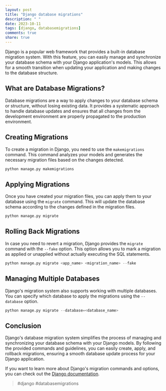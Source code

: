 ```yaml
---
layout: post
title: "Django database migrations"
description: " "
date: 2023-10-11
tags: [django, databasemigrations]
comments: true
share: true
---
```


Django is a popular web framework that provides a built-in database migration system. With this feature, you can easily manage and synchronize your database schema with your Django application's models. This allows for a smooth transition when updating your application and making changes to the database structure.

## What are Database Migrations?

Database migrations are a way to apply changes to your database schema or structure, without losing existing data. It provides a systematic approach to handle database updates and ensures that all changes from the development environment are properly propagated to the production environment.

## Creating Migrations

To create a migration in Django, you need to use the `makemigrations` command. This command analyzes your models and generates the necessary migration files based on the changes detected. 

```python
python manage.py makemigrations
```

## Applying Migrations

Once you have created your migration files, you can apply them to your database using the `migrate` command. This will update the database schema according to the changes defined in the migration files.

```python
python manage.py migrate
```

## Rolling Back Migrations

In case you need to revert a migration, Django provides the `migrate` command with the `--fake` option. This option allows you to mark a migration as applied or unapplied without actually executing the SQL statements.

```python
python manage.py migrate <app_name> <migration_name> --fake
```

## Managing Multiple Databases

Django's migration system also supports working with multiple databases. You can specify which database to apply the migrations using the `--database` option.

```python
python manage.py migrate --database=<database_name>
```

## Conclusion

Django's database migration system simplifies the process of managing and synchronizing your database schema with your Django models. By following the provided commands and guidelines, you can easily create, apply, and rollback migrations, ensuring a smooth database update process for your Django application.

If you want to learn more about Django's migration commands and options, you can check out the [Django documentation](https://docs.djangoproject.com/en/3.2/topics/migrations/).

>#django #databasemigrations